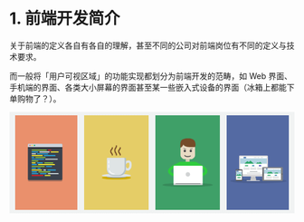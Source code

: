 # 1. 前端开发简介

关于前端的定义各自有各自的理解，甚至不同的公司对前端岗位有不同的定义与技术要求。

而一般将「用户可视区域」的功能实现都划分为前端开发的范畴，如 Web 界面、手机端的界面、各类大小屏幕的界面甚至某一些嵌入式设备的界面（冰箱上都能下单购物了？）。

![&#xFF08;&#x5927;&#xFF09;&#x524D;&#x7AEF;&#x5F00;&#x53D1;](.gitbook/assets/basic-front-end-development-tips-for-students-assist-software.png)



